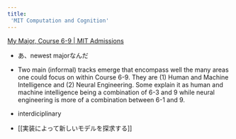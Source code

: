 ```yaml
---
title:
 'MIT Computation and Cognition'
---
```


[My Major, Course 6-9 | MIT Admissions](https://mitadmissions.org/blogs/entry/my-major-course-6-9/)
- あ、newest majorなんだ

- Two main (informal) tracks emerge that encompass well the many areas one could focus on within Course 6-9. They are (1) Human and Machine Intelligence and (2) Neural Engineering. Some explain it as human and machine intelligence being a combination of 6-3 and 9 while neural engineering is more of a combination between 6-1 and 9.

- interdiciplinary

- [[実装によって新しいモデルを探求する]]

